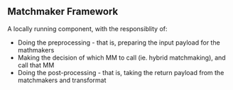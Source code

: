 ## Matchmaker Framework

A locally running component, with the responsiblity of:
* Doing the preprocessing - that is, preparing the input payload for the mathmakers
* Making the decision of which MM to call (ie. hybrid matchmaking), and call that MM
* Doing the post-processing - that is, taking the return payload from the matchmakers and transformat